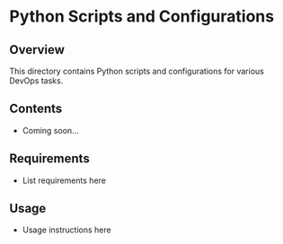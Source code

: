 # Python Scripts and Configurations

## Overview

This directory contains Python scripts and configurations for various DevOps tasks.

## Contents

- Coming soon...

## Requirements

- List requirements here

## Usage

- Usage instructions here

